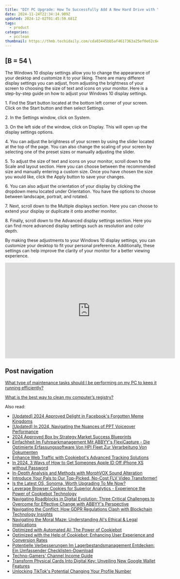 ```yaml
---
title: "DIY PC Upgrade: How To Successfully Add A New Hard Drive with YL Software Advice"
date: 2024-11-24T22:34:14.909Z
updated: 2024-12-02T01:45:59.681Z
tags:
  - product
categories:
  - pcclean
thumbnail: https://thmb.techidaily.com/cda03445bb5af4617363a25ef0e62c6e1b665fa4bde7d33e5a5fc0aac172c936.jpg
---
```


## \[B = 54 \

The Windows 10 display settings allow you to change the appearance of your desktop and customize it to your liking. There are many different display settings you can adjust, from adjusting the brightness of your screen to choosing the size of text and icons on your monitor. Here is a step-by-step guide on how to adjust your Windows 10 display settings. 

1\. Find the Start button located at the bottom left corner of your screen. Click on the Start button and then select Settings.

2\. In the Settings window, click on System.

3\. On the left side of the window, click on Display. This will open up the display settings options. 

4\. You can adjust the brightness of your screen by using the slider located at the top of the page. You can also change the scaling of your screen by selecting one of the preset sizes or manually adjusting the slider.

5\. To adjust the size of text and icons on your monitor, scroll down to the Scale and layout section. Here you can choose between the recommended size and manually entering a custom size. Once you have chosen the size you would like, click the Apply button to save your changes.

6\. You can also adjust the orientation of your display by clicking the dropdown menu located under Orientation. You have the options to choose between landscape, portrait, and rotated.

7\. Next, scroll down to the Multiple displays section. Here you can choose to extend your display or duplicate it onto another monitor.

8\. Finally, scroll down to the Advanced display settings section. Here you can find more advanced display settings such as resolution and color depth. 

By making these adjustments to your Windows 10 display settings, you can customize your desktop to fit your personal preference. Additionally, these settings can help improve the clarity of your monitor for a better viewing experience.

<!-- affiliate ads begin -->
<iframe width="560" height="315" src="https://www.youtube.com/embed/YpnYKIrpgZQ?si=94zicAHp1CH-0oso" title="YouTube video player" frameborder="0" allow="accelerometer; autoplay; clipboard-write; encrypted-media; gyroscope; picture-in-picture; web-share" referrerpolicy="strict-origin-when-cross-origin" allowfullscreen></iframe>
<!-- affiliate ads end -->

## Post navigation

[What type of maintenance tasks should I be performing on my PC to keep it running efficiently?](https://tools.techidaily.com/pcclean/products/)

[What is the best way to clean my computer’s registry?](https://tools.techidaily.com/pcclean/products/)

<ins class="adsbygoogle"
     style="display:block"
     data-ad-format="autorelaxed"
     data-ad-client="ca-pub-7571918770474297"
     data-ad-slot="1223367746"></ins>

<ins class="adsbygoogle"
     style="display:block"
     data-ad-client="ca-pub-7571918770474297"
     data-ad-slot="8358498916"
     data-ad-format="auto"
     data-full-width-responsive="true"></ins>

<span class="atpl-alsoreadstyle">Also read:</span>
<div><ul>
<li><a href="https://facebook-clips.techidaily.com/updated-2024-approved-delight-in-facebooks-forgotten-meme-kingdoms/"><u>[Updated] 2024 Approved Delight in Facebook's Forgotten Meme Kingdoms</u></a></li>
<li><a href="https://screen-mirroring-recording.techidaily.com/updated-in-2024-navigating-the-nuances-of-ppt-voiceover-performance/"><u>[Updated] In 2024, Navigating the Nuances of PPT Voiceover Performance</u></a></li>
<li><a href="https://extra-lessons.techidaily.com/2024-approved-box-by-strategy-market-success-blueprints/"><u>2024 Approved Box by Strategy Market Success Blueprints</u></a></li>
<li><a href="https://discover-alternatives.techidaily.com/einfachheit-im-fuhrparkmanagement-mit-abbyys-flexicapture-die-optimierte-erfassungssoftware-von-hpi-fleet-zur-verarbeitung-von-dokumenten/"><u>Einfachheit Im Fuhrparkmanagement Mit ABBYY's FlexiCapture - Die Optimierte Erfassungssoftware Von HPI Fleet Zur Verarbeitung Von Dokumenten</u></a></li>
<li><a href="https://discover-alternatives.techidaily.com/enhance-web-traffic-with-cookiebots-advanced-tracking-solutions/"><u>Enhance Web Traffic with Cookiebot's Advanced Tracking Solutions</u></a></li>
<li><a href="https://apple-account.techidaily.com/in-2024-3-ways-of-how-to-get-someones-apple-id-off-iphone-xs-without-password-by-drfone-ios/"><u>In 2024, 3 Ways of How to Get Someones Apple ID Off iPhone XS without Password</u></a></li>
<li><a href="https://extra-information.techidaily.com/in-depth-analysis-and-methods-with-morphvox-sound-alteration/"><u>In-Depth Analysis and Methods with MorphVOX Sound Alteration</u></a></li>
<li><a href="https://some-approaches.techidaily.com/introduce-your-pals-to-our-top-picked-no-cost-flv-video-transformer/"><u>Introduce Your Pals to Our Top-Picked, No-Cost FLV Video Transformer!</u></a></li>
<li><a href="https://buynow-help.techidaily.com/is-the-latest-os-sonoma-worth-upgrading-to-me-now/"><u>Is the Latest OS, Sonoma, Worth Upgrading To Me Now?</u></a></li>
<li><a href="https://discover-alternatives.techidaily.com/leverage-browser-cookies-for-superior-analytics-experience-the-power-of-cookiebot-technology/"><u>Leverage Browser Cookies for Superior Analytics - Experience the Power of Cookiebot Technology</u></a></li>
<li><a href="https://discover-alternatives.techidaily.com/navigating-roadblocks-in-digital-evolution-three-critical-challenges-to-overcome-for-effective-change-with-abbyys-perspective/"><u>Navigating Roadblocks in Digital Evolution: Three Critical Challenges to Overcome for Effective Change with ABBYY's Perspective</u></a></li>
<li><a href="https://discover-alternatives.techidaily.com/navigating-the-conflict-how-gdpr-regulations-clash-with-blockchain-technology-insights/"><u>Navigating the Conflict: How GDPR Regulations Clash with Blockchain Technology Insights</u></a></li>
<li><a href="https://discover-alternatives.techidaily.com/navigating-the-moral-maze-understanding-ais-ethical-and-legal-implications/"><u>Navigating the Moral Maze: Understanding AI's Ethical & Legal Implications</u></a></li>
<li><a href="https://discover-alternatives.techidaily.com/optimized-with-automated-ai-the-power-of-cookiebot/"><u>Optimized with Automated AI: The Power of Cookiebot</u></a></li>
<li><a href="https://discover-alternatives.techidaily.com/optimized-with-the-help-of-cookiebot-enhancing-user-experience-and-conversion-rates/"><u>Optimized with the Help of Cookiebot: Enhancing User Experience and Conversion Rates</u></a></li>
<li><a href="https://discover-alternatives.techidaily.com/potentielle-verbesserungen-im-lagerbestandsmanagement-entdecken-ein-umfassender-checklisten-download/"><u>Potentielle Verbesserungen Im Lagerbestandsmanagement Entdecken: Ein Umfassender Checklisten-Download</u></a></li>
<li><a href="https://youtube-sure.techidaily.com/o-gamers-channel-income-guide/"><u>Techno-Gamers' Channel Income Guide</u></a></li>
<li><a href="https://techidaily.com/transform-physical-cards-into-digital-key-unveiling-new-google-wallet-features/"><u>Transform Physical Cards Into Digital Key: Unveiling New Google Wallet Features</u></a></li>
<li><a href="https://extra-resources.techidaily.com/unlocking-tiktoks-potential-changing-your-profile-number/"><u>Unlocking TikTok's Potential Changing Your Profile Number</u></a></li>
</ul></div>

